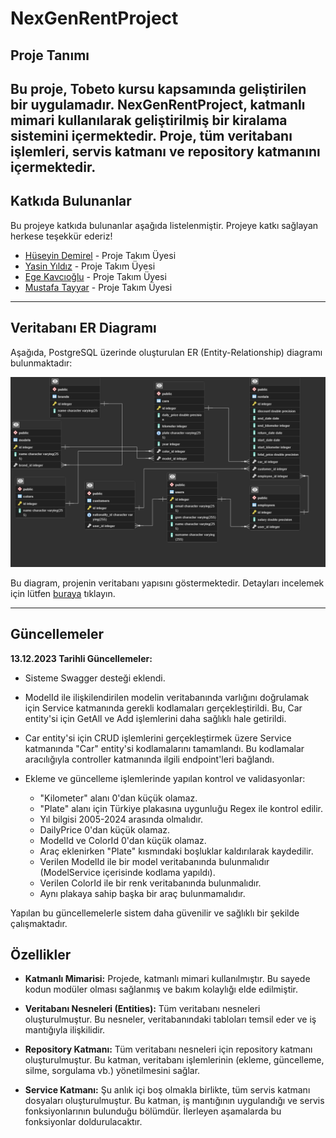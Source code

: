 # NexGenRentProject

## Proje Tanımı

Bu proje, Tobeto kursu kapsamında geliştirilen bir uygulamadır. NexGenRentProject, katmanlı mimari kullanılarak geliştirilmiş bir kiralama sistemini içermektedir. Proje, tüm veritabanı işlemleri, servis katmanı ve repository katmanını içermektedir.
---
## Katkıda Bulunanlar

Bu projeye katkıda bulunanlar aşağıda listelenmiştir. Projeye katkı sağlayan herkese teşekkür ederiz!

- [Hüseyin Demirel](https://github.com/HsynDmrl) - Proje Takım Üyesi
- [Yasin Yıldız](https://github.com/PickerWork) - Proje Takım Üyesi
- [Ege Kavcıoğlu](https://github.com/EgeKavcioglu) - Proje Takım Üyesi
- [Mustafa Tayyar](https://github.com/urmustafa) - Proje Takım Üyesi
--- 
## Veritabanı ER Diagramı

Aşağıda, PostgreSQL üzerinde oluşturulan ER (Entity-Relationship) diagramı bulunmaktadır:

![ER Diagram](https://github.com/PickerWork/nexGenRentProject/raw/master/Diagram.png)

Bu diagram, projenin veritabanı yapısını göstermektedir. Detayları incelemek için lütfen [buraya](https://github.com/PickerWork/nexGenRentProject/blob/master/Diagram.png) tıklayın.

---
## Güncellemeler

**13.12.2023 Tarihli Güncellemeler:**

- Sisteme Swagger desteği eklendi.

- ModelId ile ilişkilendirilen modelin veritabanında varlığını doğrulamak için Service katmanında gerekli kodlamaları gerçekleştirildi. Bu, Car entity'si için GetAll ve Add işlemlerini daha sağlıklı hale getirildi.

- Car entity'si için CRUD işlemlerini gerçekleştirmek üzere Service katmanında "Car" entity'si kodlamalarını tamamlandı. Bu kodlamalar aracılığıyla controller katmanında ilgili endpoint'leri bağlandı.

- Ekleme ve güncelleme işlemlerinde yapılan kontrol ve validasyonlar:
  - "Kilometer" alanı 0'dan küçük olamaz.
  - "Plate" alanı için Türkiye plakasına uygunluğu Regex ile kontrol edilir.
  - Yıl bilgisi 2005-2024 arasında olmalıdır.
  - DailyPrice 0'dan küçük olamaz.
  - ModelId ve ColorId 0'dan küçük olamaz.
  - Araç eklenirken "Plate" kısmındaki boşluklar kaldırılarak kaydedilir.
  - Verilen ModelId ile bir model veritabanında bulunmalıdır (ModelService içerisinde kodlama yapıldı).
  - Verilen ColorId ile bir renk veritabanında bulunmalıdır.
  - Aynı plakaya sahip başka bir araç bulunmamalıdır.

Yapılan bu güncellemelerle sistem daha güvenilir ve sağlıklı bir şekilde çalışmaktadır.

## Özellikler

- **Katmanlı Mimarisi:** Projede, katmanlı mimari kullanılmıştır. Bu sayede kodun modüler olması sağlanmış ve bakım kolaylığı elde edilmiştir.

- **Veritabanı Nesneleri (Entities):** Tüm veritabanı nesneleri oluşturulmuştur. Bu nesneler, veritabanındaki tabloları temsil eder ve iş mantığıyla ilişkilidir.

- **Repository Katmanı:** Tüm veritabanı nesneleri için repository katmanı oluşturulmuştur. Bu katman, veritabanı işlemlerinin (ekleme, güncelleme, silme, sorgulama vb.) yönetilmesini sağlar.

- **Service Katmanı:** Şu anlık içi boş olmakla birlikte, tüm servis katmanı dosyaları oluşturulmuştur. Bu katman, iş mantığının uygulandığı ve servis fonksiyonlarının bulunduğu bölümdür. İlerleyen aşamalarda bu fonksiyonlar doldurulacaktır.
